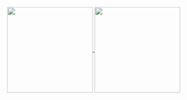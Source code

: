      
<a href="https://github.com/fermariano/github-readme-stats">
  <img height=200 align="center" src="https://github-readme-stats.vercel.app/api?username=fermariano&show_icons=true&theme=tokyonight" />
</a>
<a href="https://github.com/fermariano/convoychat">
  <img height=200 align="center" src="https://github-readme-stats.vercel.app/api/top-langs?username=fermariano&theme=tokyonight&layout=compact&langs_count=8&card_width=320" />
</a>




